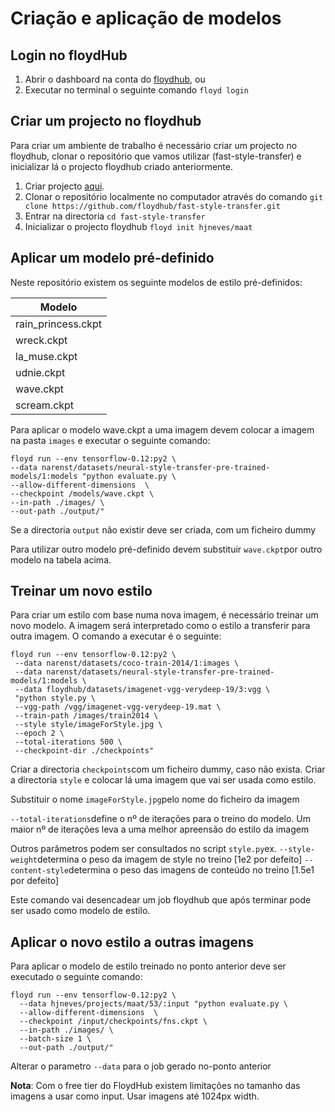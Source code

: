 # Criação e aplicação de modelos

## Login no floydHub
1. Abrir o dashboard na conta do [floydhub](https://floydhub.com), ou
2. Executar no terminal o seguinte comando `floyd login`

## Criar um projecto no floydhub

Para criar um ambiente de trabalho é necessário criar um projecto no floydhub, clonar o repositório que vamos utilizar (fast-style-transfer) e inicializar lá o projecto floydhub criado anteriormente. 

1. Criar projecto [aqui](https://www.floydhub.com/projects/create).
2. Clonar o repositório localmente no computador através do comando `git clone https://github.com/floydhub/fast-style-transfer.git`
3. Entrar na directoria `cd fast-style-transfer`
4. Inicializar o projecto floydhub
	`floyd init hjneves/maat`

## Aplicar um modelo pré-definido

Neste repositório existem os seguinte modelos de estilo pré-definidos:

|Modelo 			|
|--------|
|rain_princess.ckpt|
|wreck.ckpt|
|la_muse.ckpt|
|udnie.ckpt|
|wave.ckpt|
|scream.ckpt|

Para aplicar o modelo wave.ckpt a uma imagem devem colocar a imagem na pasta `images` e executar o seguinte comando:


```
floyd run --env tensorflow-0.12:py2 \
--data narenst/datasets/neural-style-transfer-pre-trained-models/1:models "python evaluate.py \
--allow-different-dimensions  \
--checkpoint /models/wave.ckpt \
--in-path ./images/ \
--out-path ./output/"
```
Se a directoria `output` não existir deve ser criada, com um ficheiro dummy

Para utilizar outro modelo pré-definido devem substituir `wave.ckpt`por outro modelo na tabela acima.

## Treinar um novo estilo
Para criar um estilo com base numa nova imagem, é necessário treinar um novo modelo. A imagem será interpretado como o estilo a transferir para outra imagem.
O comando a executar é o seguinte:
```
floyd run --env tensorflow-0.12:py2 \
 --data narenst/datasets/coco-train-2014/1:images \
 --data narenst/datasets/neural-style-transfer-pre-trained-models/1:models \
 --data floydhub/datasets/imagenet-vgg-verydeep-19/3:vgg \
 "python style.py \
 --vgg-path /vgg/imagenet-vgg-verydeep-19.mat \
 --train-path /images/train2014 \
 --style style/imageForStyle.jpg \
 --epoch 2 \
 --total-iterations 500 \
 --checkpoint-dir ./checkpoints"
 ```

Criar a directoria `checkpoints`com um ficheiro dummy, caso não exista.
Criar a directoria `style` e colocar lá uma imagem que vai ser usada como estilo.

Substituir o nome `imageForStyle.jpg`pelo nome do ficheiro da imagem

`--total-iterations`define o nº de iterações para o treino do modelo. Um maior nº de iterações leva a uma melhor apreensão do estilo da imagem

Outros parâmetros podem ser consultados no script `style.py`ex.
`--style-weight`determina o peso da imagem de style no treino [1e2 por defeito]
`--content-style`determina o peso das imagens de conteúdo no treino [1.5e1 por defeito]

Este comando vai desencadear um job floydhub que após terminar pode ser usado como modelo de estilo.

 ## Aplicar o novo estilo a outras imagens
 Para aplicar o modelo de estilo treinado no ponto anterior deve ser executado o seguinte comando:

```
floyd run --env tensorflow-0.12:py2 \
  --data hjneves/projects/maat/53/:input "python evaluate.py \
  --allow-different-dimensions  \
  --checkpoint /input/checkpoints/fns.ckpt \
  --in-path ./images/ \
  --batch-size 1 \
  --out-path ./output/"
```
Alterar o parametro `--data` para o job gerado no-ponto anterior

**Nota**: Com o free tier do FloydHub existem limitações no tamanho das imagens a usar como input. Usar imagens até 1024px width.
